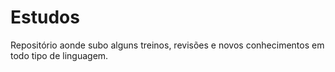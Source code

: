 # Estudos
Repositório aonde subo alguns treinos, revisões e novos conhecimentos em todo tipo de linguagem.